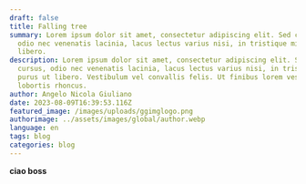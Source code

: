 ```yaml
---
draft: false
title: Falling tree
summary: Lorem ipsum dolor sit amet, consectetur adipiscing elit. Sed cursus,
  odio nec venenatis lacinia, lacus lectus varius nisi, in tristique mi purus ut
  libero.
description: Lorem ipsum dolor sit amet, consectetur adipiscing elit. Sed
  cursus, odio nec venenatis lacinia, lacus lectus varius nisi, in tristique mi
  purus ut libero. Vestibulum vel convallis felis. Ut finibus lorem vestibulum
  lobortis rhoncus.
author: Angelo Nicola Giuliano
date: 2023-08-09T16:39:53.116Z
featured_image: /images/uploads/ggimglogo.png
authorimage: ../assets/images/global/author.webp
language: en
tags: blog
categories: blog
---
```

**c﻿iao boss**